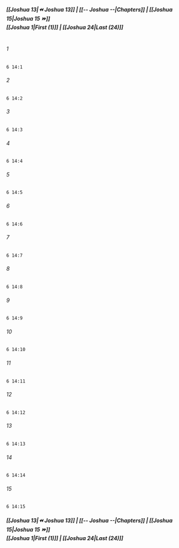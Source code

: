 
##### **[[Joshua 13|⏪ Joshua 13]] | [[-- Joshua --|Chapters]] | [[Joshua 15|Joshua 15 ⏩]]**<br>**[[Joshua 1|First (1)]] | [[Joshua 24|Last (24)]]**<br><br>

###### 1
``` verse
6 14:1
```
###### 2
``` verse
6 14:2
```
###### 3
``` verse
6 14:3
```
###### 4
``` verse
6 14:4
```
###### 5
``` verse
6 14:5
```
###### 6
``` verse
6 14:6
```
###### 7
``` verse
6 14:7
```
###### 8
``` verse
6 14:8
```
###### 9
``` verse
6 14:9
```
###### 10
``` verse
6 14:10
```
###### 11
``` verse
6 14:11
```
###### 12
``` verse
6 14:12
```
###### 13
``` verse
6 14:13
```
###### 14
``` verse
6 14:14
```
###### 15
``` verse
6 14:15
```

##### **[[Joshua 13|⏪ Joshua 13]] | [[-- Joshua --|Chapters]] | [[Joshua 15|Joshua 15 ⏩]]**<br>**[[Joshua 1|First (1)]] | [[Joshua 24|Last (24)]]**
